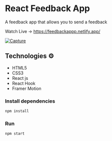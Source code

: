 # React Feedback App

A feedback app that allows you to send a feedback

Watch Live -> https://feedbackappp.netlify.app/

<a href="https://ibb.co/j3zy67R"><img src="https://i.ibb.co/HGCtFmd/Capture.jpg" alt="Capture" border="0"></a>

## Technologies ⚙️   
 
* HTML5   
* CSS3 
* React js
* React Hook
* Framer Motion


### Install dependencies

```bash
npm install
```

### Run

```bash
npm start
```
